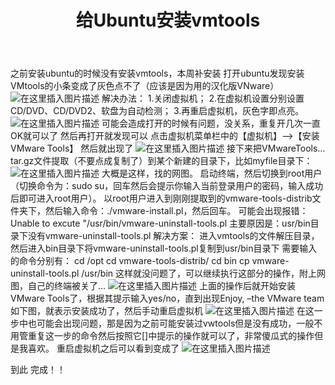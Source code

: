﻿---
title: 给Ubuntu安装vmtools
categories: 学习笔记
tags:
- Ubuntu
---
<escape><!-- more --></escape> 

之前安装ubuntu的时候没有安装vmtools，本周补安装
 打开ubuntu发现安装VMtools的小条变成了灰色点不了（应该是因为用的汉化版VNware）
![在这里插入图片描述](https://img-blog.csdnimg.cn/2020100111135071.png?x-oss-process=image/watermark,type_ZmFuZ3poZW5naGVpdGk,shadow_10,text_aHR0cHM6Ly9ibG9nLmNzZG4ubmV0L0FsaWVuRW93eW5XYW4=,size_16,color_FFFFFF,t_70#pic_center)
解决办法：
1.关闭虚拟机；
2.在虚拟机设置分别设置CD/DVD、CD/DVD2、软盘为自动检测；
3.再重启虚拟机，灰色字即点亮。
![在这里插入图片描述](https://img-blog.csdnimg.cn/2020100111145969.png#pic_center)
可能会造成打开的时候有问题，没关系，重复开几次一直OK就可以了
然后再打开就发现可以
点击虚拟机菜单栏中的【虚拟机】-->【安装VMware Tools】
然后就出现了
![在这里插入图片描述](https://img-blog.csdnimg.cn/20201001111556538.png#pic_center)
接下来把VMwareTools…tar.gz文件提取（不要点成复制了）到某个新建的目录下，比如myfile目录下：
![在这里插入图片描述](https://img-blog.csdnimg.cn/20201001111714526.png?x-oss-process=image/watermark,type_ZmFuZ3poZW5naGVpdGk,shadow_10,text_aHR0cHM6Ly9ibG9nLmNzZG4ubmV0L0FsaWVuRW93eW5XYW4=,size_16,color_FFFFFF,t_70#pic_center)
大概是这样，找的网图。
启动终端，然后切换到root用户（切换命令为：sudo su，回车然后会提示你输入当前登录用户的密码，输入成功后即可进入root用户）。
以root用户进入到刚刚提取到的vmware-tools-distrib文件夹下，然后输入命令：./vmware-install.pl，然后回车。
可能会出现报错：Unable to excute "/usr/bin/vmware-uninstall-tools.pl
主要原因是：usr/bin目录下没有vmware-uninstall-tools.pl
解决方案：
进入vmtools的文件解压目录，然后进入bin目录下将vmware-uninstall-tools.pl复制到usr/bin目录下
需要输入的命令分别有：
cd /opt
cd vmware-tools-distrib/
cd bin
cp vmware-uninstall-tools.pl /usr/bin
这样就没问题了，可以继续执行这部分的操作，附上网图，自己的终端被关了…
![在这里插入图片描述](https://img-blog.csdnimg.cn/20201001111811453.png?x-oss-process=image/watermark,type_ZmFuZ3poZW5naGVpdGk,shadow_10,text_aHR0cHM6Ly9ibG9nLmNzZG4ubmV0L0FsaWVuRW93eW5XYW4=,size_16,color_FFFFFF,t_70#pic_center)
上面的操作后就开始安装VMware Tools了，根据其提示输入yes/no，直到出现Enjoy, –the VMware team如下图，就表示安装成功了，然后手动重启虚拟机
![在这里插入图片描述](https://img-blog.csdnimg.cn/20201001111836262.png?x-oss-process=image/watermark,type_ZmFuZ3poZW5naGVpdGk,shadow_10,text_aHR0cHM6Ly9ibG9nLmNzZG4ubmV0L0FsaWVuRW93eW5XYW4=,size_16,color_FFFFFF,t_70#pic_center)
在这一步中也可能会出现问题，那是因为之前可能安装过vwtools但是没有成功，一般不用管重复这一步的命令然后按照它[]中提示的操作就可以了，非常傻瓜式的操作但是我喜欢。
重启虚拟机之后可以看到变成了
![在这里插入图片描述](https://img-blog.csdnimg.cn/20201001111859849.png#pic_center)

到此
完成！！
